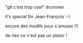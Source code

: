 "git c'est trop cool" 
drummer

it's special for Jean-François :-)

encore des modifs pour s'amuser !!!

de rien ce n'est pas un plaisir ! 